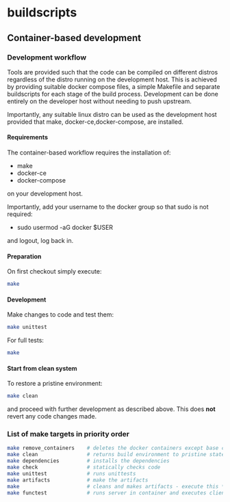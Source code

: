# buildscripts

## Container-based development

### Development workflow

Tools are provided such that the code can be compiled on different distros regardless of the distro running
on the development host. This is achieved by providing suitable docker compose files, a simple Makefile and
separate buildscripts for each stage of the build process. Development can be done entirely on the developer host
without needing to push upstream.

Importantly, any suitable linux distro can be used as the development host provided that make, docker-ce,docker-compose,
are installed.


#### Requirements

The container-based workflow requires the installation of:

- make
- docker-ce
- docker-compose

on your development host.

Importantly, add your username to the docker group so that sudo is not required:

- sudo usermod -aG docker $USER

and logout, log back in.

#### Preparation

On first checkout simply execute:

```bash
make
```

#### Development

Make changes to code and test them:

```bash
make unittest
```

For full tests:

```bash
make
```

#### Start from clean system

To restore a pristine environment:

```bash
make clean
```

and proceed with further development as described above. This does **not** revert any code changes made.

### List of make targets in priority order

```bash
make remove_containers    # deletes the docker containers except base container
make clean                # returns build environment to pristine state - does **not** revert any code changes
make dependencies         # installs the dependencies
make check                # statically checks code
make unittest             # runs unittests
make artifacts            # make the artifacts
make                      # cleans and makes artifacts - execute this **before** pushing upstream to check errors
make functest             # runs server in container and executes client from buildscripts/functest.sh
```
